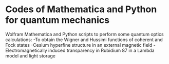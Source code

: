 # Codes of Mathematica and Python for quantum mechanics
 Wolfram Mathematica and Python scripts to perform some quantum optics calculations:
-To obtain the Wigner and Hussimi functions of coherent and Fock states
-Cesium hyperfine structure in an external magnetic field
-Electromagnetically induced transparency in Rubidium 87 in a Lambda model and light storage
